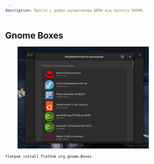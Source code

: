 ```yaml
---
description: Проста і добре налаштована QEMU від проєкту GNOME.
---
```


# Gnome Boxes

<figure><img src="../../.gitbook/assets/image (4).png" alt=""><figcaption></figcaption></figure>

```bash
flatpak install flathub org.gnome.Boxes
```
